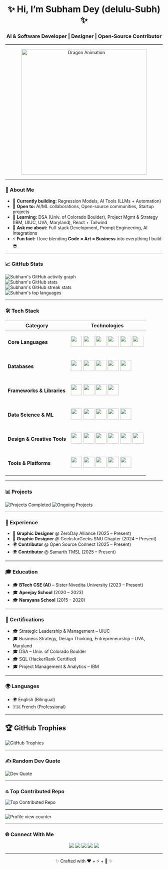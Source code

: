 <!-- Profile Banner -->
<h1 align="center">✨ Hi, I’m Subham Dey (delulu-Subh) ✨</h1>
<h3 align="center">AI & Software Developer | Designer | Open-Source Contributor</h3>

---

<p align="center">
  <img src="https://media4.giphy.com/media/v1.Y2lkPTc5MGI3NjExbXlwY2xwMmpycWhzMHN3b2R4eXBzdTlsaXozd21vNjBuaG43Z3R6MyZlcD12MV9pbnRlcm5hbF9naWZfYnlfaWQmY3Q9Zw/78XCFBGOlS6keY1Bil/giphy.gif" width="400" alt="Dragon Animation" />
</p>

---

### 🚀 About Me
- 🔭 **Currently building:** Regression Models, AI Tools (LLMs + Automation)  
- 🤝 **Open to:** AI/ML collaborations, Open-source communities, Startup projects  
- 🌱 **Learning:** DSA (Univ. of Colorado Boulder), Project Mgmt & Strategy (IBM, UIUC, UVA, Maryland), React + Tailwind  
- 💬 **Ask me about:** Full-stack Development, Prompt Engineering, AI Integrations  
- ⚡ **Fun fact:** I love blending **Code × Art × Business** into everything I build 😎  

---

### 📈 GitHub Stats
<p>
  <!-- Contribution Graph -->
  <img src="https://github-readme-activity-graph.vercel.app/graph?username=delulu-Subh&theme=react-dark" alt="Subham's GitHub activity graph" />

  <!-- Contribution Stats -->
  <br>
  <img src="https://github-readme-stats.vercel.app/api?username=delulu-Subh&theme=dark&hide_border=false&include_all_commits=false&count_private=false&cache_seconds=60" alt="Subham's GitHub stats" />

  <!-- Streak Stats -->
  <br>
  <img src="https://nirzak-streak-stats.vercel.app/?user=delulu-Subh&theme=dark&hide_border=false&timezone=5.5&cache_seconds=60" alt="Subham's GitHub streak stats" />

  <!-- Top Languages -->
  <br>
  <img src="https://github-readme-stats.vercel.app/api/top-langs/?username=delulu-Subh&theme=dark&hide_border=false&include_all_commits=false&count_private=false&layout=compact&cache_seconds=60" alt="Subham's top languages" />
</p>

---

### 🛠️ Tech Stack

| **Category**                | **Technologies** |
| --------------------------- | ----------------------------------------------------------------------------------------------------------------------------------------------------------------------------------------------------------------------------------------------------------------------------------------------------------------------------------------------------------------------------------------------------------------------------------------------------------------------------------------------------------------------------------------------------------------------------------------------------------------------------------------------- |
| **Core Languages**          | <p><img src="https://cdn.jsdelivr.net/gh/devicons/devicon/icons/c/c-original.svg" width="35"/> <img src="https://cdn.jsdelivr.net/gh/devicons/devicon/icons/cplusplus/cplusplus-original.svg" width="35"/> <img src="https://cdn.jsdelivr.net/gh/devicons/devicon/icons/csharp/csharp-original.svg" width="35"/> <img src="https://cdn.jsdelivr.net/gh/devicons/devicon/icons/css3/css3-original.svg" width="35"/> <img src="https://cdn.jsdelivr.net/gh/devicons/devicon/icons/javascript/javascript-original.svg" width="35"/> <img src="https://cdn.jsdelivr.net/gh/devicons/devicon/icons/python/python-original.svg" width="35"/></p> |
| **Databases**               | <p><img src="https://cdn.jsdelivr.net/gh/devicons/devicon/icons/mysql/mysql-original.svg" width="35"/> <img src="https://cdn.jsdelivr.net/gh/devicons/devicon/icons/mongodb/mongodb-original.svg" width="35"/> <img src="https://cdn.jsdelivr.net/gh/devicons/devicon/icons/oracle/oracle-original.svg" width="35"/> <img src="https://cdn.jsdelivr.net/gh/devicons/devicon/icons/sqlite/sqlite-original.svg" width="35"/> <img src="https://cdn.jsdelivr.net/gh/devicons/devicon/icons/microsoftsqlserver/microsoftsqlserver-plain.svg" width="35"/></p> |
| **Frameworks & Libraries**  | <p><img src="https://cdn.jsdelivr.net/gh/devicons/devicon/icons/nodejs/nodejs-original.svg" width="35"/> <img src="https://cdn.jsdelivr.net/gh/devicons/devicon/icons/express/express-original-wordmark.svg" width="35"/> <img src="https://cdn.jsdelivr.net/gh/devicons/devicon/icons/tensorflow/tensorflow-original.svg" width="35"/> <img src="https://cdn.jsdelivr.net/gh/devicons/devicon/icons/pytorch/pytorch-original.svg" width="35"/></p> |
| **Data Science & ML**       | <p><img src="https://cdn.jsdelivr.net/gh/devicons/devicon/icons/numpy/numpy-original.svg" width="35"/> <img src="https://cdn.jsdelivr.net/gh/devicons/devicon/icons/pandas/pandas-original.svg" width="35"/> <img src="https://upload.wikimedia.org/wikipedia/commons/0/05/Scikit_learn_logo_small.svg" width="35"/> <img src="https://upload.wikimedia.org/wikipedia/commons/0/01/Created_with_Matplotlib-logo.svg" width="35"/> <img src="https://upload.wikimedia.org/wikipedia/commons/b/b2/SCIPY_2.svg" width="35"/></p> |
| **Design & Creative Tools** | <p><img src="https://cdn.jsdelivr.net/gh/devicons/devicon/icons/figma/figma-original.svg" width="35"/> <img src="https://upload.wikimedia.org/wikipedia/commons/a/af/Adobe_Photoshop_CC_icon.svg" width="35"/> <img src="https://upload.wikimedia.org/wikipedia/commons/f/fb/Adobe_Illustrator_CC_icon.svg" width="35"/> <img src="https://upload.wikimedia.org/wikipedia/commons/4/48/Adobe_InDesign_CC_icon.svg" width="35"/> <img src="https://cdn.jsdelivr.net/gh/devicons/devicon/icons/blender/blender-original.svg" width="35"/> <img src="https://cdn.jsdelivr.net/gh/devicons/devicon/icons/canva/canva-original.svg" width="35"/></p> |
| **Tools & Platforms**       | <p><img src="https://cdn.jsdelivr.net/gh/devicons/devicon/icons/git/git-original.svg" width="35"/> <img src="https://cdn.jsdelivr.net/gh/devicons/devicon/icons/github/github-original.svg" width="35"/> <img src="https://cdn.jsdelivr.net/gh/devicons/devicon/icons/googlecloud/googlecloud-original.svg" width="35"/> <img src="https://cdn.jsdelivr.net/gh/devicons/devicon/icons/unity/unity-original.svg" width="35"/> <img src="https://upload.wikimedia.org/wikipedia/commons/2/21/Matlab_Logo.png" width="35"/></p> |

---

### 📊 Projects
![Projects Completed](https://img.shields.io/badge/Projects%20Completed-15-green?style=for-the-badge)
![Ongoing Projects](https://img.shields.io/badge/Ongoing%20Projects-5-yellow?style=for-the-badge)

---

### 💼 Experience
- 🎨 **Graphic Designer** @ ZeroDay Alliance (2025 – Present)  
- 🎨 **Graphic Designer** @ GeeksforGeeks SNU Chapter (2024 – Present)  
- 🌍 **Contributor** @ Open Source Connect (2025 – Present)  
- 🌍 **Contributor** @ Samarth TMSL (2025 – Present)  

---

### 🎓 Education
- 🎓 **BTech CSE (AI)** – Sister Nivedita University (2023 – Present)  
- 🎓 **Apeejay School** (2020 – 2023)  
- 🎓 **Narayana School** (2015 – 2020)  

---

### 📜 Certifications
- 🎓 Strategic Leadership & Management – UIUC  
- 🎓 Business Strategy, Design Thinking, Entrepreneurship – UVA, Maryland  
- 🎓 DSA – Univ. of Colorado Boulder  
- 🎓 SQL (HackerRank Certified)  
- 🎓 Project Management & Analytics – IBM  

---

### 🌍 Languages
- 🌍 English (Bilingual)  
- 🇫🇷 French (Professional)  

---

## 🏆 GitHub Trophies
<img src="https://github-profile-trophy.vercel.app/?username=delulu-Subh&theme=monokai&no-frame=false&no-bg=false&margin-w=4" alt="GitHub Trophies" />

---

### ✍️ Random Dev Quote
<img src="https://quotes-github-readme.vercel.app/api?type=horizontal&theme=radical" alt="Dev Quote" />

---

### 🔝 Top Contributed Repo
<img src="https://github-contributor-stats.vercel.app/api?username=delulu-Subh&limit=5&theme=dark&combine_all_yearly_contributions=true" alt="Top Contributed Repo" />

---

![Profile view counter](https://komarev.com/ghpvc/?username=delulu-Subh)

---

### 🌐 Connect With Me
<p align="center">
  <a href="mailto:sdey200406@gmail.com"><img src="https://img.shields.io/badge/Gmail-D14836?style=flat&logo=gmail&logoColor=white" /></a>
  <a href="https://www.linkedin.com/in/delulu-subh/"><img src="https://img.shields.io/badge/LinkedIn-0077B5?style=flat&logo=linkedin&logoColor=white" /></a>
  <a href="https://x.com/_subham_dey_"><img src="https://img.shields.io/badge/Twitter-1DA1F2?style=flat&logo=twitter&logoColor=white" /></a>
  <a href="https://www.threads.net/@delulu_subh_"><img src="https://img.shields.io/badge/Threads-000000?style=flat&logo=threads&logoColor=white" /></a>
  <a href="https://github.com/delulu-Subh"><img src="https://img.shields.io/badge/GitHub-181717?style=flat&logo=github&logoColor=white" /></a>
</p>

---

<p align="center">✨ Crafted with ❤️ + ⚡ + 🎨 ✨</p>
